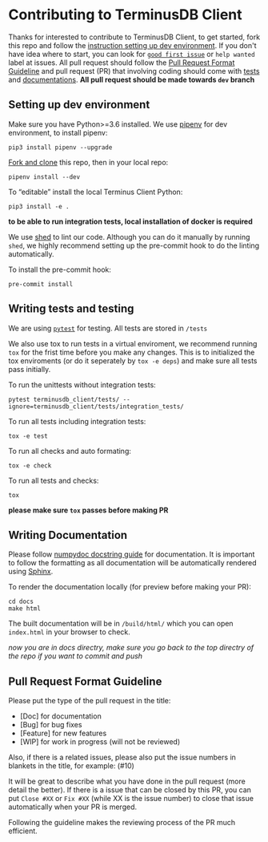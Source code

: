 # Contributing to TerminusDB Client

Thanks for interested to contribute to TerminusDB Client, to get started, fork this repo and follow the [instruction setting up dev environment](#setting-up-dev-environment). If you don't have idea where to start, you can look for [`good first issue`](https://github.com/terminusdb/terminusdb-client/contribute) or `help wanted` label at issues. All pull request should follow the [Pull Request Format Guideline](#pull-request-format-guideline) and pull request (PR) that involving coding should come with [tests](#writing-tests-and-testing) and [documentations](#writing-documentation). **All pull request should be made towards `dev` branch**

## Setting up dev environment

Make sure you have Python>=3.6 installed. We use [pipenv](https://pipenv-fork.readthedocs.io/en/latest/) for dev environment, to install pipenv:

`pip3 install pipenv --upgrade`

[Fork and clone](https://help.github.com/en/github/getting-started-with-github/fork-a-repo) this repo, then in your local repo:

`pipenv install --dev`

To “editable” install the local Terminus Client Python:

`pip3 install -e .`

**to be able to run integration tests, local installation of docker is required**

We use [shed](https://pypi.org/project/shed/) to lint our code. Although you can do it manually by running `shed`, we highly recommend setting up the pre-commit hook to do the linting automatically.

To install the pre-commit hook:

`pre-commit install`

## Writing tests and testing

We are using [`pytest`](https://docs.pytest.org/en/latest/) for testing. All tests are stored in `/tests`

We also use tox to run tests in a virtual enviroment, we recommend running `tox` for the frist time before you make any changes. This is to initialized the tox enviroments (or do it seperately by `tox -e deps`) and make sure all tests pass initially.

To run the unittests without integration tests:

`pytest terminusdb_client/tests/ --ignore=terminusdb_client/tests/integration_tests/`

To run all tests including integration tests:

`tox -e test`

To run all checks and auto formating:

`tox -e check`

To run all tests and checks:

`tox`

**please make sure `tox` passes before making PR**

## Writing Documentation

Please follow [numpydoc docstring guide](https://numpydoc.readthedocs.io/en/latest/format.html) for documentation. It is important to follow the formatting as all documentation will be automatically rendered using [Sphinx](https://www.sphinx-doc.org/).

To render the documentation locally (for preview before making your PR):

```
cd docs
make html
```

The built documentation will be in `/build/html/` which you can open `index.html` in your browser to check.

*now you are in docs directry, make sure you go back to the top directry of the repo if you want to commit and push*

## Pull Request Format Guideline

Please put the type of the pull request in the title:

* [Doc] for documentation
* [Bug] for bug fixes
* [Feature] for new features
* [WIP] for work in progress (will not be reviewed)

Also, if there is a related issues, please also put the issue numbers in blankets in the title, for example: (#10)

It will be great to describe what you have done in the pull request (more detail the better). If there is a issue that can be closed by this PR, you can put `Close #XX` or `Fix #XX` (while XX is the issue number) to close that issue automatically when your PR is merged.

Following the guideline makes the reviewing process of the PR much efficient.
